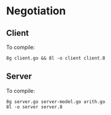 # Negotiation

## Client

To compile:

    8g client.go && 8l -o client client.8

## Server

To compile:

    8g server.go server-model.go arith.go
    8l -o server server.8
